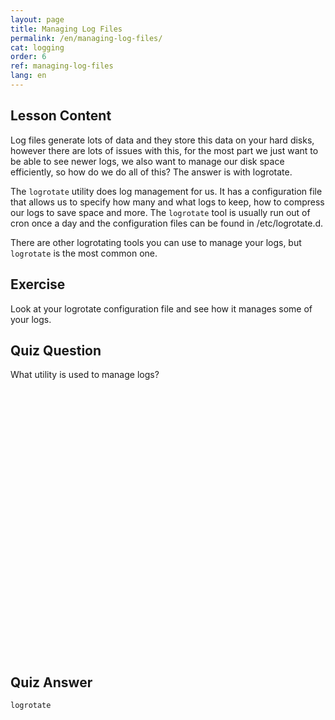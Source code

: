 ```yaml
---
layout: page
title: Managing Log Files 
permalink: /en/managing-log-files/
cat: logging
order: 6
ref: managing-log-files
lang: en
---
```


## Lesson Content

Log files generate lots of data and they store this data on your hard disks, however there are lots of issues with this, for the most part we just want to be able to see newer logs, we also want to manage our disk space efficiently, so how do we do all of this? The answer is with logrotate. 

The `logrotate` utility does log management for us. It has a configuration file that allows us to specify how many and what logs to keep, how to compress our logs to save space and more. The `logrotate` tool is usually run out of cron once a day and the configuration files can be found in /etc/logrotate.d. 

There are other logrotating tools you can use to manage your logs, but `logrotate` is the most common one. 

## Exercise

Look at your logrotate configuration file and see how it manages some of your logs. 

## Quiz Question

What utility is used to manage logs?  
<br /><br /><br /><br /><br /><br /><br /><br /><br /><br /><br /><br /><br /><br /><br /><br /><br /><br /><br /><br /><br /><br /><br /><br /><br /><br /> 
## Quiz Answer

`logrotate`